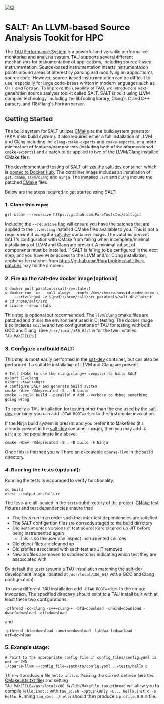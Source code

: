 [![CI](https://github.com/ParaToolsInc/salt/actions/workflows/CI.yaml/badge.svg)](https://github.com/ParaToolsInc/salt/actions/workflows/CI.yaml)

SALT: An LLVM-based Source Analysis Tookit for HPC
==================================================

The [TAU Performance System] is a powerful and versatile performance monitoring and analysis system.
TAU supports several different mechanisms for instrumentation of applications,
including source-based instrumentation.
Source-based instrumentation inserts instrumentation points around areas of interest
by parsing and modifying an application's source code.
However, source-based instrumentation can be difficult to use,
especially for large code-bases written in modern languages such as C++ and Fortran.
To improve the usability of TAU,
we introduce a next-generation source analysis toolkit called SALT.
SALT is built using LLVM compiler technology,
including the libTooling library, Clang's C and C++ parsers, and f18/Flang's Fortran parser.

## Getting Started

The build system for SALT utilizes [CMake] as the build system generator
(AKA meta build system).
It also requires either a full installation of LLVM and Clang including the
`clang-cmake-exports` and `cmake-exports`, or a more minimal set of features/components
(including both of the aformentioned `cmake-exports`) and a patch to be applied to
two of the LLVM/Clang installed CMake files.

The development and testing of SALT utilizes the [salt-dev] container,
which is [posted to Docker Hub].
The container image includes an installation of `git`, `cmake`, `llvm`/`clang` and `ninja`.
The installed `llvm` and `clang` include the patched [CMake] files.

Below are the steps required to get started using SALT:

### 1. Clone this repo:

``` shell
git clone --recursive https://github.com/ParaToolsInc/salt.git
```
Including the `--recursive` flag will ensure you have the patches
that are applied to the `llvm`/`clang` installed CMake files available to you.
This is not a requirement if using the [salt-dev] container image.
The patches prevent SALT's configuration with CMake from failing when
incomplete/minimal installations of LLVM and Clang are present.
A minimal subset of components must be installed.
If SALT is failing to be configured in the next step,
and you have write access to the LLVM and/or Clang installation,
applying the patches from https://github.com/ParaToolsInc/salt-llvm-patches
may fix the problem.

### 2. Fire up the salt-dev docker image (optional)

``` shell
$ docker pull paratools/salt-dev:latest
$ docker run -it --pull always --tmpfs=/dev/shm:rw,nosuid,nodev,exec \
    --privileged -v $(pwd):/home/salt/src paratools/salt-dev:latest
# cd /home/salt/src
# ccache --show-stats
```
This step is optional but recommended.
The `llvm`/`clang` cmake files are patched and this is the environment used in CI testing.
The docker image also includes `ccache` and two configurations of TAU
for testing with both GCC and Clang.
(See `/usr/local/x86_64/lib` for the two installed `TAU_MAKEFILE`s.)

### 3. Configure and build SALT:

This step is most easily performed in the [salt-dev] container,
but can also be performed if a suitable installation of LLVM and Clang are present.

``` shell
# Tell CMake to use the clang/clang++ compiler to build SALT
export CC=clang
export CXX=clang++
# configure SALT and generate build system
cmake -Wdev -Wdeprecated -S . -B build
cmake --build build --parallel # Add --verbose to debug something going wrong
```
To specify a TAU installation for testing other than the one used by the [salt-dev] container
you can add `-DTAU_ROOT=<dir>` to the first cmake invocation.

If the Ninja build system is present and you prefer it to Makefiles
(it's already present in the [salt-dev] container image),
then you may add `-G Ninja` to the penultimate line above:

``` shell
cmake -Wdev -Wdeprecated -S . -B build -G Ninja
```

Once this is finished you will have an executable `cparse-llvm` in the `build` directory.

### 4. Running the tests (optional):

Running the tests is incouraged to verify functionality.

``` shell
cd build
ctest --output-on-failure
```

The tests are all located in the `tests` subdirectory of the project.
[CMake] test fixtures and test dependencies ensure that:

 * The tests run in an order such that inter-test dependencies are satisfied
 * The SALT configurtion files are correctly staged to the build directory
 * Old instrumented versions of test sources are cleaned up JIT before being instrumented again
   * This is so the user can inspect instrumented sources
 * Old object files are cleaned up
 * Old profiles associated with each test are JIT removed
 * New profiles are moved to subdirectories indicating which test they are assosciated with

By default the tests assume a TAU installation matching the [salt-dev]
development image (located at `/usr/local/x86_64/` with a GCC and Clang configuration).

To use a different TAU installation add `-DTAU_ROOT=<dir>` to the cmake invocation. 
The specified directory should point to a TAU install built with at least these two configurations:

 `-pthread -cc=clang -c++=clang++ -bfd=download -unwind=download -dwarf=download -otf=download`

 and
 
 `-pthread -bfd=download -unwind=download -libdwarf=download -otf=download`

### 5. Example usage:

```
# Point to the appropriate config file if config_files/config.yaml is not in CWD
./cparse-llvm --config_file=/path/to/config.yaml ../tests/hello.c
```

This will produce a file `hello.inst.c`.
Passing the correct defines (see the [CMakeLists.txt file]) and
setting `TAU_MAKEFILE=/usr/local/x86_64/lib/Makefile.tau-pthread` will allow you
to compile `hello.inst.c` with `tau_cc.sh -optLinkOnly -D... hello.inst.c -o hello`.
Running `tau_exec ./hello` should then produce a `profile.0.0.0` file.



[TAU Performance System]: http://www.tau.uoregon.edu/
[CMake]: https://cmake.org
[salt-dev]: https://github.com/ParaToolsInc/salt-dev
[posted to Docker Hub]: https://hub.docker.com/repository/docker/paratools/salt-dev/general
[CMakeLists.txt file]: https://github.com/ParaToolsInc/salt/blob/364be5ddd0043281669ace6697dfaf05fe724511/CMakeLists.txt#L353-L386

